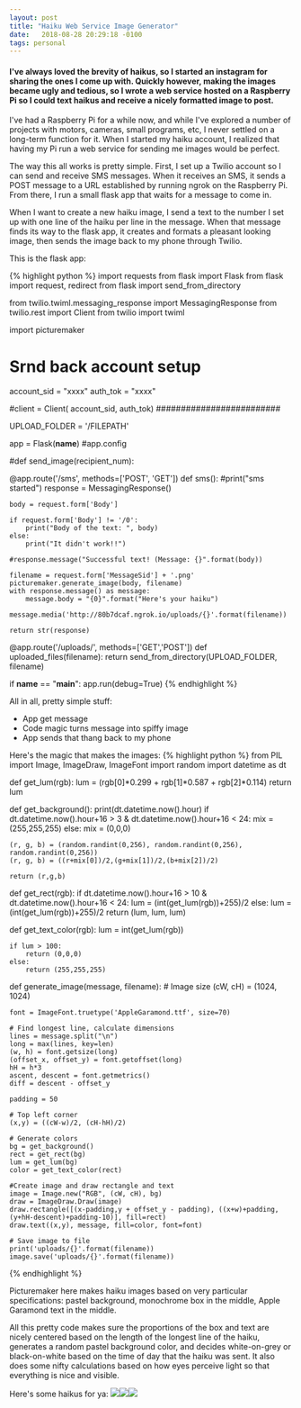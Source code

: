 ```yaml
---
layout: post
title: "Haiku Web Service Image Generator"
date:   2018-08-28 20:29:18 -0100
tags: personal
---
```


#### I've always loved the brevity of haikus, so I started an instagram for sharing the ones I come up with. Quickly however, making the images became ugly and tedious, so I wrote a web service hosted on a Raspberry Pi so I could text haikus and receive a nicely formatted image to post.

I've had a Raspberry Pi for a while now, and while I've explored a number of projects with motors, cameras, small programs, etc, I never settled on a long-term function for it. When I started my haiku account, I realized that having my Pi run a web service for sending me images would be perfect. 

The way this all works is pretty simple. First, I set up a Twilio account so I can send and receive SMS messages. When it receives an SMS, it sends a POST message to a URL established by running ngrok on the Raspberry Pi. From there, I run a small flask app that waits for a message to come in.

When I want to create a new haiku image, I send a text to the number I set up with one line of the haiku per line in the message. When that message finds its way to the flask app, it creates and formats a pleasant looking image, then sends the image back to my phone through Twilio.

This is the flask app:

{% highlight python %}
import requests
from flask import Flask
from flask import request, redirect
from flask import send_from_directory

from twilio.twiml.messaging_response import MessagingResponse
from twilio.rest import Client
from twilio import twiml

import picturemaker

# Srnd back account setup
account_sid = "xxxx"
auth_tok = "xxxx"

#client = Client( account_sid, auth_tok)
#########################

UPLOAD_FOLDER = '/FILEPATH'

app = Flask(__name__)
#app.config

#def send_image(recipient_num):

@app.route('/sms', methods=['POST', 'GET'])
def sms():
    #print("sms started")
    response = MessagingResponse()

    body = request.form['Body']

    if request.form['Body'] != '/0':
        print("Body of the text: ", body)
    else:
        print("It didn't work!!")

    #response.message("Successful text! (Message: {}".format(body))

    filename = request.form['MessageSid'] + '.png'
    picturemaker.generate_image(body, filename)
    with response.message() as message:
        message.body = "{0}".format("Here's your haiku")
        message.media('http://80b7dcaf.ngrok.io/uploads/{}'.format(filename))
    
    return str(response)

@app.route('/uploads/<filename>', methods=['GET','POST'])
def uploaded_files(filename):
    return send_from_directory(UPLOAD_FOLDER, filename)


if __name__ == "__main__":
    app.run(debug=True)
{% endhighlight %}

All in all, pretty simple stuff:
- App get message
- Code magic turns message into spiffy image
- App sends that thang back to my phone

Here's the magic that makes the images:
{% highlight python %}
from PIL import Image, ImageDraw, ImageFont
import random
import datetime as dt

def get_lum(rgb):
    lum = (rgb[0]*0.299 + rgb[1]*0.587 + rgb[2]*0.114)
    return lum

def get_background():
    print(dt.datetime.now().hour)
    if dt.datetime.now().hour+16 > 3 & dt.datetime.now().hour+16 < 24:
        mix = (255,255,255)
    else:
        mix = (0,0,0)

    (r, g, b) = (random.randint(0,256), random.randint(0,256), random.randint(0,256))
    (r, g, b) = ((r+mix[0])/2,(g+mix[1])/2,(b+mix[2])/2)

    return (r,g,b)

def get_rect(rgb):
    if dt.datetime.now().hour+16 > 10 & dt.datetime.now().hour+16 < 24:
        lum = (int(get_lum(rgb))+255)/2
    else:
        lum = (int(get_lum(rgb))+255)/2
    return (lum, lum, lum)

def get_text_color(rgb):
    lum = int(get_lum(rgb))

    if lum > 100:
        return (0,0,0)
    else:
        return (255,255,255)

def generate_image(message, filename):
    # Image size
    (cW, cH) = (1024, 1024)

    font = ImageFont.truetype('AppleGaramond.ttf', size=70)

    # Find longest line, calculate dimensions
    lines = message.split("\n")
    long = max(lines, key=len)
    (w, h) = font.getsize(long)
    (offset_x, offset_y) = font.getoffset(long)
    hH = h*3
    ascent, descent = font.getmetrics()
    diff = descent - offset_y

    padding = 50

    # Top left corner
    (x,y) = ((cW-w)/2, (cH-hH)/2)

    # Generate colors
    bg = get_background()
    rect = get_rect(bg)
    lum = get_lum(bg)
    color = get_text_color(rect)

    #Create image and draw rectangle and text
    image = Image.new("RGB", (cW, cH), bg)
    draw = ImageDraw.Draw(image)
    draw.rectangle([(x-padding,y + offset_y - padding), ((x+w)+padding, (y+hH-descent)+padding-10)], fill=rect)
    draw.text((x,y), message, fill=color, font=font)

    # Save image to file
    print('uploads/{}'.format(filename))
    image.save('uploads/{}'.format(filename))
{% endhighlight %}

Picturemaker here makes haiku images based on very particular specifications: pastel background, monochrome box in the middle, Apple Garamond text in the middle.

All this pretty code makes sure the proportions of the box and text are nicely centered based on the length of the longest line of the haiku, generates a random pastel background color, and decides white-on-grey or black-on-white based on the time of day that the haiku was sent. It also does some nifty calculations based on how eyes perceive light so that everything is nice and visible.

Here's some haikus for ya:
<img src="/assets/images/bathroom.png"><img src="/assets/images/house.png"><img src="/assets/images/awful.png">














